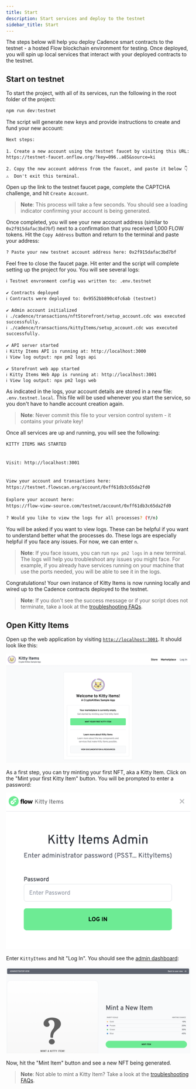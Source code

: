 ```yaml
---
title: Start
description: Start services and deploy to the testnet
sidebar_title: Start
---
```


The steps below will help you deploy Cadence smart contracts to the testnet - a hosted Flow blockchain environment for testing. Once deployed, you will spin up local services that interact with your deployed contracts to the testnet.

## Start on testnet

To start the project, with all of its services, run the following in the root folder of the project:

```sh
npm run dev:testnet
```

The script will generate new keys and provide instructions to create and fund your new account:

```
Next steps:

1. Create a new account using the testnet faucet by visiting this URL:
https://testnet-faucet.onflow.org/?key=096..a85&source=ki

2. Copy the new account address from the faucet, and paste it below 👇
⚠️  Don't exit this terminal.
```

Open up the link to the testnet faucet page, complete the CAPTCHA challenge, and hit `Create Account`.

> **Note**: This process will take a few seconds. You should see a loading indicator confirming your account is being generated.

Once completed, you will see your new account address (similar to `0x2f915dafac3bd7bf`) next to a confirmation that you received 1,000 FLOW tokens. Hit the `Copy Address` button and return to the terminal and paste your address:

```sh
? Paste your new testnet account address here: 0x2f915dafac3bd7bf
```

Feel free to close the faucet page. Hit enter and the script will complete setting up the project for you. You will see several logs:

```
ℹ Testnet envronment config was written to: .env.testnet

✔ Contracts deployed
ℹ Contracts were deployed to: 0x9552bb890c4fc6ab (testnet)

✔ Admin account initialized
ℹ ./cadence/transactions/nftStorefront/setup_account.cdc was executed successfully.
ℹ ./cadence/transactions/kittyItems/setup_account.cdc was executed successfully.

✔ API server started
ℹ Kitty Items API is running at: http://localhost:3000
ℹ View log output: npx pm2 logs api

✔ Storefront web app started
ℹ Kitty Items Web App is running at: http://localhost:3001
ℹ View log output: npx pm2 logs web
```

As indicated in the logs, your account details are stored in a new file: `.env.testnet.local`. This file will be used whenever you start the service, so you don't have to handle account creation again.

> **Note**: Never commit this file to your version control system - it contains your private key!

Once all services are up and running, you will see the following:

```sh
KITTY ITEMS HAS STARTED


Visit: http://localhost:3001


View your account and transactions here:
https://testnet.flowscan.org/account/0xff61db3c65da2fd0

Explore your account here:
https://flow-view-source.com/testnet/account/0xff61db3c65da2fd0

? Would you like to view the logs for all processes? (Y/n)
```

You will be asked if you want to view logs. These can be helpful if you want to understand better what the processes do. These logs are especially helpful if you face any issues. For now, we can enter `n`.

> **Note**: If you face issues, you can run `npx pm2 logs` in a new terminal. The logs will help you troubleshoot any issues you might face. For example, if you already have services running on your machine that use the ports needed, you will be able to see it in the logs.

Congratulations! Your own instance of Kitty Items is now running locally and wired up to the Cadence contracts deployed to the testnet.

> **Note**: If you don't see the success message or if your script does not terminate, take a look at the [troubleshooting FAQs](https://github.com/onflow/kitty-items#troubleshooting).

## Open Kitty Items

Open up the web application by visiting [`http://localhost:3001`](http://localhost:3001). It should look like this:

![welcome-ui](welcome-ui.png)

As a first step, you can try minting your first NFT, aka a Kitty Item. Click on the "Mint your first Kitty Item" button. You will be prompted to enter a password:

![admin-login](admin-login.png)

Enter `KittyItems` and hit "Log In". You should see the [admin dashboard](http://localhost:3001/admin/mint/):

![admin-ui](admin-ui.png)

Now, hit the "Mint Item" button and see a new NFT being generated.

> **Note**: Not able to mint a Kitty Item? Take a look at the [troubleshooting FAQs](https://github.com/onflow/kitty-items#troubleshooting).
